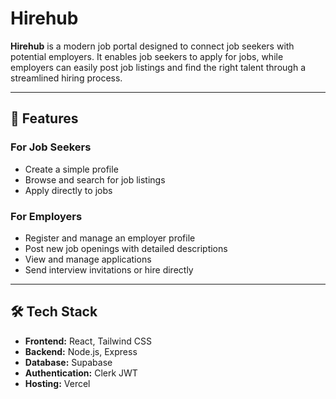 # Hirehub

**Hirehub** is a modern job portal designed to connect job seekers with potential employers. It enables job seekers to apply for jobs, while employers can easily post job listings and find the right talent through a streamlined hiring process.

---

## 🚀 Features

### For Job Seekers
- Create a simple profile
- Browse and search for job listings
- Apply directly to jobs

### For Employers
- Register and manage an employer profile
- Post new job openings with detailed descriptions
- View and manage applications
- Send interview invitations or hire directly

---

## 🛠️ Tech Stack

- **Frontend:** React, Tailwind CSS
- **Backend:** Node.js, Express
- **Database:** Supabase
- **Authentication:** Clerk JWT
- **Hosting:** Vercel

